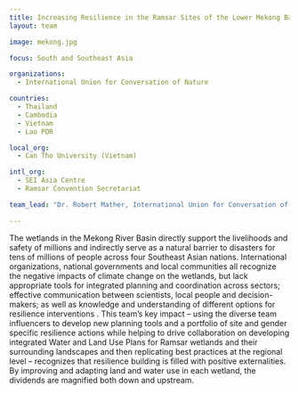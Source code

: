 ```yaml
---
title: Increasing Resilience in the Ramsar Sites of the Lower Mekong Basin
layout: team

image: mekong.jpg

focus: South and Southeast Asia

organizations:
  - International Union for Conversation of Nature

countries: 
  - Thailand
  - Cambodia
  - Vietnam
  - Lao PDR

local_org: 
  - Can Tho University (Vietnam)

intl_org:
  - SEI Asia Centre
  - Ramsar Convention Secretariat

team_lead: "Dr. Robert Mather, International Union for Conversation of Nature"

---
```


The wetlands in the Mekong River Basin directly support the livelihoods and safety of millions and indirectly serve as a natural barrier to disasters for tens of millions of people across four Southeast Asian nations. International organizations, national governments and local communities all recognize the negative impacts of climate change on the wetlands, but lack appropriate tools for integrated planning and coordination across sectors;  effective communication between scientists, local people and decision-makers; as well as knowledge and understanding of different options for resilience interventions . This team’s key impact – using the diverse team influencers to develop new planning tools and a portfolio of  site and gender specific resilience actions while helping to drive collaboration on developing integrated Water and Land Use Plans for Ramsar wetlands and their surrounding landscapes and then replicating best practices at the regional level – recognizes that resilience building is filled with positive externalities. By improving and adapting land and water  use in each wetland, the dividends  are magnified both down and upstream.
